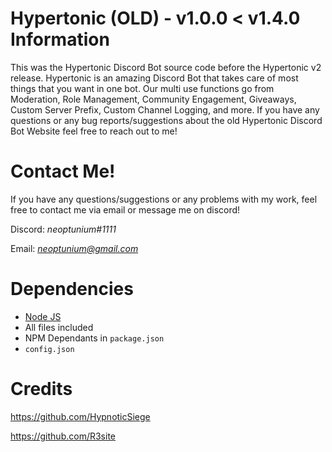 # Hypertonic (OLD) - v1.0.0 < v1.4.0 Information
This was the Hypertonic Discord Bot source code before the Hypertonic v2 release. Hypertonic is an amazing Discord Bot that takes care of most things that you want in one bot. Our multi use functions go from Moderation, Role Management, Community Engagement, Giveaways, Custom Server Prefix, Custom Channel Logging, and more. If you have any questions or any bug reports/suggestions about the old Hypertonic Discord Bot Website feel free to reach out to me!

# Contact Me!
 If you have any questions/suggestions or any problems with my work, feel free to contact me via email or message me on discord!

  Discord: *neoptunium#1111*

  Email: *neoptunium@gmail.com*

# Dependencies 
- [Node JS](https://nodejs.dev/)
- All files included
- NPM Dependants in `package.json`
- `config.json`

# Credits
https://github.com/HypnoticSiege

https://github.com/R3site
